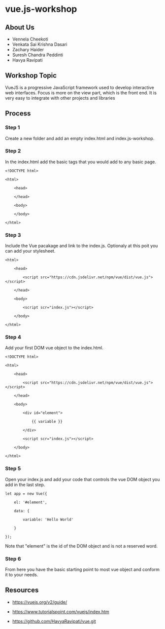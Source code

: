 # vue.js-workshop


## About Us
* Vennela Cheekoti
* Venkata Sai Krishna Dasari
* Zachary Haider
* Suresh Chandra Peddinti
* Havya Ravipati


## Workshop Topic
VueJS is a progressive JavaScript framework used to develop interactive web interfaces. Focus is more on the view part, which is the front end. It is very easy to integrate with other projects and libraries

## Process
### Step 1
Create a new folder and add an empty index.html and index.js-workshop.
### Step 2 
In the index.html add the basic tags that you would add to any basic page.

	<!DOCTYPE html>

	<html>

		<head>

		</head>

		<body>

		</body>

	</html>

### Step 3
Include the Vue pacakage and link to the index.js. Optionaly at this poit you can add your stylesheet.
	<!DOCTYPE html>

	<html>

		<head>

			<script src="https://cdn.jsdelivr.net/npm/vue/dist/vue.js"></script>

		</head>

		<body>

			<script scr="index.js"></script>

		</body>

	</html>

### Step 4
Add your first DOM vue object to the index.html.

	<!DOCTYPE html>

	<html>

		<head>

			<script src="https://cdn.jsdelivr.net/npm/vue/dist/vue.js"></script>

		</head>

		<body>

			<div id="element">

				{{ variable }}

			</div>

			<script scr="index.js"></script>

		</body>

	</html>

### Step 5
Open your index.js and add your code that controls the vue DOM object you add in the last step.

	let app = new Vue({ 
  
		el: '#element',

		data: {

			variable: 'Hello World'
		
		}

	});

Note that "element" is the id of the DOM object and is not a reserved word.

### Step 6

From here you have the basic starting point to most vue object and conform it to your needs. 

Resources
------

+ <https://vuejs.org/v2/guide/>

+ <https://www.tutorialspoint.com/vuejs/index.htm>

+ <https://github.com/HavyaRavipati/vue.git>


